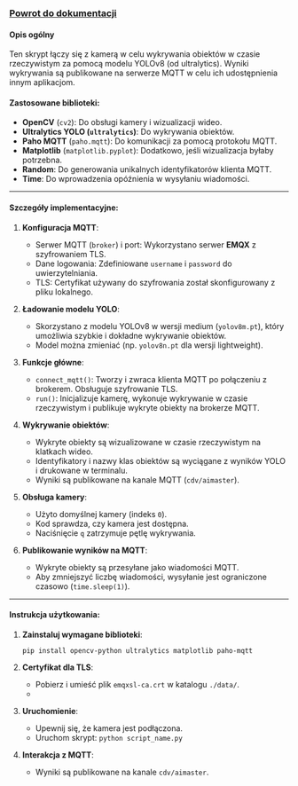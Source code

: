 ### [Powrot do dokumentacji](https://github.com/mcwojdzinski/mqtt-temperature/blob/main/README.md)

#### Opis ogólny

Ten skrypt łączy się z kamerą w celu wykrywania obiektów w czasie rzeczywistym za pomocą modelu YOLOv8 (od ultralytics). Wyniki wykrywania są publikowane na serwerze MQTT w celu ich udostępnienia innym aplikacjom.

#### Zastosowane biblioteki:

- **OpenCV** (`cv2`): Do obsługi kamery i wizualizacji wideo.
- **Ultralytics YOLO (`ultralytics`)**: Do wykrywania obiektów.
- **Paho MQTT** (`paho.mqtt`): Do komunikacji za pomocą protokołu MQTT.
- **Matplotlib** (`matplotlib.pyplot`): Dodatkowo, jeśli wizualizacja byłaby potrzebna.
- **Random**: Do generowania unikalnych identyfikatorów klienta MQTT.
- **Time**: Do wprowadzenia opóźnienia w wysyłaniu wiadomości.

---

#### Szczegóły implementacyjne:

1.  **Konfiguracja MQTT**:

    - Serwer MQTT (`broker`) i port: Wykorzystano serwer **EMQX** z szyfrowaniem TLS.
    - Dane logowania: Zdefiniowane `username` i `password` do uwierzytelniania.
    - TLS: Certyfikat używany do szyfrowania został skonfigurowany z pliku lokalnego.

2.  **Ładowanie modelu YOLO**:

    - Skorzystano z modelu YOLOv8 w wersji medium (`yolov8m.pt`), który umożliwia szybkie i dokładne wykrywanie obiektów.
    - Model można zmieniać (np. `yolov8n.pt` dla wersji lightweight).

3.  **Funkcje główne**:

    - `connect_mqtt()`: Tworzy i zwraca klienta MQTT po połączeniu z brokerem. Obsługuje szyfrowanie TLS.
    - `run()`: Inicjalizuje kamerę, wykonuje wykrywanie w czasie rzeczywistym i publikuje wykryte obiekty na brokerze MQTT.

4.  **Wykrywanie obiektów**:

    - Wykryte obiekty są wizualizowane w czasie rzeczywistym na klatkach wideo.
    - Identyfikatory i nazwy klas obiektów są wyciągane z wyników YOLO i drukowane w terminalu.
    - Wyniki są publikowane na kanale MQTT (`cdv/aimaster`).

5.  **Obsługa kamery**:

    - Użyto domyślnej kamery (indeks `0`).
    - Kod sprawdza, czy kamera jest dostępna.
    - Naciśnięcie `q` zatrzymuje pętlę wykrywania.

6.  **Publikowanie wyników na MQTT**:

    - Wykryte obiekty są przesyłane jako wiadomości MQTT.
    - Aby zmniejszyć liczbę wiadomości, wysyłanie jest ograniczone czasowo (`time.sleep(1)`).

---

#### Instrukcja użytkowania:

1.  **Zainstaluj wymagane biblioteki**:

    `pip install opencv-python ultralytics matplotlib paho-mqtt`

2.  **Certyfikat dla TLS**:

    - Pobierz i umieść plik `emqxsl-ca.crt` w katalogu `./data/`.
    -

3.  **Uruchomienie**:

    - Upewnij się, że kamera jest podłączona.
    - Uruchom skrypt:
      `python script_name.py`

4.  **Interakcja z MQTT**:

    - Wyniki są publikowane na kanale `cdv/aimaster`.
